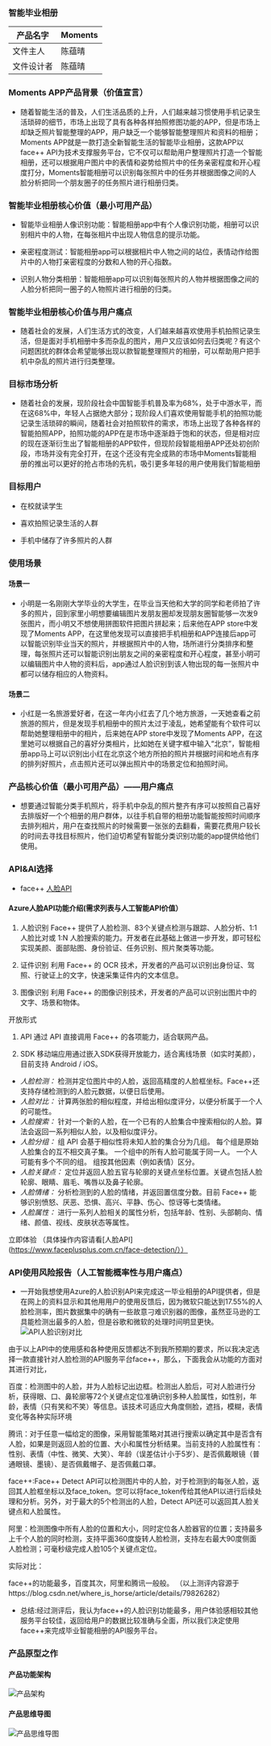 ### 智能毕业相册

|   产品名字  |  Moments   |
| --- | --- |
|    文件主人 |   陈蕴晴  |
|    文件设计者 |  陈蕴晴   |



### Moments APP产品背景（价值宣言）
- 随着智能生活的普及，人们生活品质的上升，人们越来越习惯使用手机记录生活琐碎的细节，市场上出现了具有各种各样拍照修图功能的APP，但是市场上却缺乏照片智能整理的APP，用户缺乏一个能够智能整理照片和资料的相册；Moments APP就是一款打造全新智能生活的智能毕业相册，这款APP以face++ API为技术支撑服务平台，它不仅可以帮助用户整理照片打造一个智能相册，还可以根据用户图片中的表情和姿势给照片中的任务亲密程度和开心程度打分，Moments智能相册可以识别每张照片中的任务并根据图像之间的人脸分析把同一个朋友圈子的任务照片进行相册归类。

### 智能毕业相册核心价值（最小可用产品）

- 智能毕业相册人像识别功能：智能相册app中有个人像识别功能，相册可以识别相片中的人物，在每张相片中出现人物信息的提示功能。

- 亲密程度测试：智能相册app可以根据相片中人物之间的站位，表情动作给图片中的人物打亲密程度的分数和人物的开心指数。

- 识别人物分类相册：智能相册app可以识别每张照片的人物并根据图像之间的人脸分析把同一圈子的人物照片进行相册的归类。


### 智能毕业相册核心价值与用户痛点
- 随着社会的发展，人们生活方式的改变，人们越来越喜欢使用手机拍照记录生活，但是面对手机相册中多而杂乱的图片，用户又应该如何去归类呢？有这个问题困扰的群体会希望能够出现以款智能整理照片的相册，可以帮助用户把手机中杂乱的照片进行归类整理。


### 目标市场分析
- 随着社会的发展，现阶段社会中国智能手机普及率为68%，处于中游水平，而在这68%中，年轻人占据绝大部分；现阶段人们喜欢使用智能手机的拍照功能记录生活琐碎的瞬间，随着社会对拍照软件的需求，市场上出现了各种各样的智能拍照APP，拍照功能的APP在是市场中逐渐趋于饱和的状态，但是相对应的现在逐渐衍生出了智能相册的APP软件，但现阶段智能相册APP还处初创阶段，市场并没有完全打开，在这个还没有完全成熟的市场中Moments智能相册的推出可以更好的抢占市场的先机，吸引更多年轻的用户使用我们智能相册


### 目标用户

- 在校就读学生

- 喜欢拍照记录生活的人群

- 手机中储存了许多照片的人群

### 使用场景

#### 场景一
- 小明是一名刚刚大学毕业的大学生，在毕业当天他和大学的同学和老师拍了许多的照片，回到家里小明想要编辑图片发朋友圈却发现朋友圈智能够一次发9张图片，而小明又不想使用拼图软件把图片拼起来；后来他在APP store中发现了Moments APP，在这里他发现可以直接把手机相册和APP连接后app可以智能识别毕业当天的照片，并根据照片中的人物，场所进行分类排序和整理，每张照片还可以智能识别出朋友之间的亲密程度和开心程度，甚至小明可以编辑图片中人物的资料后，app通过人脸识别到该人物出现的每一张照片中都可以储存相应的人物资料。

#### 场景二
- 小红是一名旅游爱好者，在这一年内小红去了几个地方旅游，一天她查看之前旅游的照片，但是发现手机相册中的照片太过于凌乱，她希望能有个软件可以帮助她整理相册中的相片，后来她在APP store中发现了Moments APP，在这里她可以根据自己的喜好分类相片，比如她在关键字框中输入“北京”，智能相册app马上可以识别出小红在北京这个地方所拍的照片并根据时间和地点有序的排列好照片，点击照片还可以弹出照片中的场景定位和拍照时间。

### 产品核心价值（最小可用产品）——用户痛点
- 想要通过智能分类手机照片，将手机中杂乱的照片整齐有序可以按照自己喜好去排版好一个个相册的用户群体，以往手机自带的相册功能智能按照时间顺序去排列相片，用户在查找照片的时候需要一张张的去翻看，需要花费用户较长的时间去寻找目标照片，他们迫切希望有智能分类识别功能的app提供给他们使用。

### API&AI选择

- face++ [人脸API](https://www.faceplusplus.com.cn/face-detection/)

#### Azure人脸API功能介绍(需求列表与人工智能API价值）
1. 人脸识别
Face++ 提供了人脸检测、83个关键点检测与跟踪、人脸分析、1:1 人脸比对或 1:N 人脸搜索的能力。开发者在此基础上做进一步开发，即可轻松实现美颜、面部贴图、身份验证、任务识别、照片聚类等功能。

2. 证件识别
利用 Face++ 的 OCR 技术，开发者的产品可以识别出身份证、驾照、行驶证上的文字，快速采集证件内的文本信息。

3. 图像识别
利用 Face++ 的图像识别技术，开发者的产品可以识别出图片中的文字、场景和物体。

开放形式
1. API
通过 API 直接调用 Face++ 的各项能力，适合联网产品。

2. SDK
移动端应用通过嵌入SDK获得开放能力，适合离线场景（如实时美颜），目前支持 Android / iOS。

- *人脸检测：* 检测并定位图片中的人脸，返回高精度的人脸框坐标。Face++还支持存储检测到的人脸元数据，以便日后使用。
- *人脸对比：* 计算两张脸的相似程度，并给出相似度评分，以便分析属于一个人的可能性。
- *人脸搜索：* 针对一个新的人脸，在一个已有的人脸集合中搜索相似的人脸。算法会返回一系列相似人脸，以及相似度评分。
- *人脸分组：* 组 API 会基于相似性将未知人脸的集合分为几组。 每个组是原始人脸集合的互不相交真子集。 一个组中的所有人脸可能属于同一人。 一个人可能有多个不同的组。 组按其他因素（例如表情）区分。
- *人脸关键点：* 定位并返回人脸五官与轮廓的关键点坐标位置。关键点包括人脸轮廓、眼睛、眉毛、嘴唇以及鼻子轮廓。
- *人脸情绪：* 分析检测到的人脸的情绪，并返回置信度分数。目前 Face++ 能够识别愤怒、厌恶、恐惧、高兴、平静、伤心、惊讶等七类情绪。
- *人脸属性：* 进行一系列人脸相关的属性分析，包括年龄、性别、头部朝向、情绪、颜值、视线、皮肤状态等属性。

立即体验
（具体操作内容请看[人脸API](https://www.faceplusplus.com.cn/face-detection/））

### API使用风险报告（人工智能概率性与用户痛点）
- 一开始我想使用Azure的人脸识别API来完成这一毕业相册的API提供者，但是在网上的资料显示和其他用用户的使用反馈后，因为微软只能达到17.55%的人脸检测率，图片数据集中的确有一些故意刁难识别器的图像，虽然亚马逊的工具能检测出最多的人脸，但是谷歌和微软的处理时间明显更快。
![API人脸识别对比](https://images.gitee.com/uploads/images/2019/1129/090532_54bd952d_1648233.png "45f274e2ccc51f17e20be60b73f0076.png")

由于以上API中的使用感和各种使用反馈都达不到我所预期的要求，所以我决定选择一款直接针对人脸检测的API服务平台face++，那么，下面我会从功能的方面对其进行对比，

百度：检测图中的人脸，并为人脸标记出边框。检测出人脸后，可对人脸进行分析，获得眼、口、鼻轮廓等72个关键点定位准确识别多种人脸属性，如性别，年龄，表情（只有笑和不笑）等信息。该技术可适应大角度侧脸，遮挡，模糊，表情变化等各种实际环境

腾讯：对于任意一幅给定的图像，采用智能策略对其进行搜索以确定其中是否含有人脸，如果是则返回人脸的位置、大小和属性分析结果。当前支持的人脸属性有：性别、表情（中性、微笑、大笑）、年龄（误差估计小于5岁）、是否佩戴眼镜（普通眼镜、墨镜）、是否佩戴帽子、是否佩戴口罩。

face++:Face++ Detect API可以检测图片中的人脸，对于检测到的每张人脸，返回其人脸框坐标以及face_token。您可以将face_token传给其他API以进行后续处理和分析。另外，对于最大的5个检测出的人脸，Detect API还可以返回其人脸关键点和人脸属性。

阿里：检测图像中所有人脸的位置和大小，同时定位各人脸器官的位置；支持最多上千个人脸的同时检测，支持平面360度旋转人脸检测，支持左右最大90度侧面人脸检测；可毫秒级完成人脸105个关键点定位。

实际对比：

face++的功能最多，百度其次，阿里和腾讯一般般。
（以上测评内容源于https://blog.csdn.net/where_is_horse/article/details/79826282）

- 总结:经过测评后，我认为face++的人脸识别功能最多，用户体验感相较其他服务平台较佳，返回给用户的数据比较准确与全面，所以我们决定使用face++来完成毕业智能相册的API服务平台。

### 产品原型之作

#### 产品功能架构

![产品架构](https://raw.githubusercontent.com/chanvi-yunqing/API_Graduation-Album/master/%E6%99%BA%E8%83%BD%E7%9B%B8%E5%86%8C%E5%8A%9F%E8%83%BD%E5%9B%BE.jpg)

#### 产品思维导图

![产品思维导图](https://raw.githubusercontent.com/chanvi-yunqing/API_Graduation-Album/master/%E6%99%BA%E8%83%BD%E7%9B%B8%E5%86%8C%E6%80%9D%E7%BB%B4%E5%AF%BC%E5%9B%BE.jpg)








